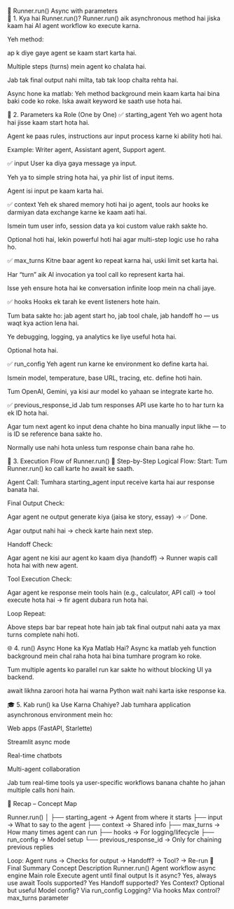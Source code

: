 🧠 Runner.run() Async with parameters  
🔰 1. Kya hai Runner.run()?
Runner.run() aik asynchronous method hai jiska kaam hai AI agent workflow ko execute karna.

Yeh method:

ap k diye gaye agent se kaam start karta hai.

Multiple steps (turns) mein agent ko chalata hai.

Jab tak final output nahi milta, tab tak loop chalta rehta hai.

Async hone ka matlab:
Yeh method background mein kaam karta hai bina baki code ko roke. Iska await keyword ke saath use hota hai.

🧩 2. Parameters ka Role (One by One)
✅ starting_agent
Yeh wo agent hota hai jisse kaam start hota hai.

Agent ke paas rules, instructions aur input process karne ki ability hoti hai.

Example: Writer agent, Assistant agent, Support agent.

✅ input
User ka diya gaya message ya input.

Yeh ya to simple string hota hai, ya phir list of input items.

Agent isi input pe kaam karta hai.

✅ context
Yeh ek shared memory hoti hai jo agent, tools aur hooks ke darmiyan data exchange karne ke kaam aati hai.

Ismein tum user info, session data ya koi custom value rakh sakte ho.

Optional hoti hai, lekin powerful hoti hai agar multi-step logic use ho raha ho.

✅ max_turns
Kitne baar agent ko repeat karna hai, uski limit set karta hai.

Har “turn” aik AI invocation ya tool call ko represent karta hai.

Isse yeh ensure hota hai ke conversation infinite loop mein na chali jaye.

✅ hooks
Hooks ek tarah ke event listeners hote hain.

Tum bata sakte ho: jab agent start ho, jab tool chale, jab handoff ho — us waqt kya action lena hai.

Ye debugging, logging, ya analytics ke liye useful hota hai.

Optional hota hai.

✅ run_config
Yeh agent run karne ke environment ko define karta hai.

Ismein model, temperature, base URL, tracing, etc. define hoti hain.

Tum OpenAI, Gemini, ya kisi aur model ko yahaan se integrate karte ho.

✅ previous_response_id
Jab tum responses API use karte ho to har turn ka ek ID hota hai.

Agar tum next agent ko input dena chahte ho bina manually input likhe — to is ID se reference bana sakte ho.

Normally use nahi hota unless tum response chain bana rahe ho.

🔄 3. Execution Flow of Runner.run()
🧭 Step-by-Step Logical Flow:
Start: Tum Runner.run() ko call karte ho await ke saath.

Agent Call: Tumhara starting_agent input receive karta hai aur response banata hai.

Final Output Check:

Agar agent ne output generate kiya (jaisa ke story, essay) → ✅ Done.

Agar output nahi hai → check karte hain next step.

Handoff Check:

Agar agent ne kisi aur agent ko kaam diya (handoff) → Runner wapis call hota hai with new agent.

Tool Execution Check:

Agar agent ke response mein tools hain (e.g., calculator, API call) → tool execute hota hai → fir agent dubara run hota hai.

Loop Repeat:

Above steps bar bar repeat hote hain jab tak final output nahi aata ya max turns complete nahi hoti.

🌐 4. run() Async Hone ka Kya Matlab Hai?
Async ka matlab yeh function background mein chal raha hota hai bina tumhare program ko roke.

Tum multiple agents ko parallel run kar sakte ho without blocking UI ya backend.

await likhna zaroori hota hai warna Python wait nahi karta iske response ka.

🎓 5. Kab run() ka Use Karna Chahiye?
Jab tumhara application asynchronous environment mein ho:

Web apps (FastAPI, Starlette)

Streamlit async mode

Real-time chatbots

Multi-agent collaboration

Jab tum real-time tools ya user-specific workflows banana chahte ho jahan multiple calls honi hain.

🧠 Recap – Concept Map

Runner.run()
│
├── starting_agent → Agent from where it starts
├── input → What to say to the agent
├── context → Shared info
├── max_turns → How many times agent can run
├── hooks → For logging/lifecycle
├── run_config → Model setup
└── previous_response_id → Only for chaining previous replies

Loop:
  Agent runs → Checks for output → Handoff? → Tool? → Re-run
🏁 Final Summary
Concept	Description
Runner.run()	Agent workflow async engine
Main role	Execute agent until final output
Is it async?	Yes, always use await
Tools supported?	Yes
Handoff supported?	Yes
Context?	Optional but useful
Model config?	Via run_config
Logging?	Via hooks
Max control?	max_turns parameter